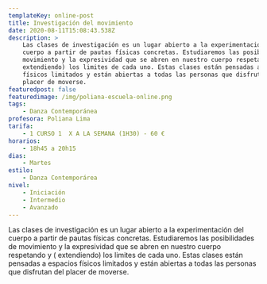 ```yaml
---
templateKey: online-post
title: Investigación del movimiento
date: 2020-08-11T15:08:43.538Z
description: >
    Las clases de investigación es un lugar abierto a la experimentación del
    cuerpo a partir de pautas físicas concretas. Estudiaremos las posibilidades de
    movimiento y la expresividad que se abren en nuestro cuerpo respetando y (
    extendiendo) los limites de cada uno. Estas clases están pensadas a espacios
    físicos limitados y están abiertas a todas las personas que disfrutan del
    placer de moverse.
featuredpost: false
featuredimage: /img/poliana-escuela-online.png
tags:
    - Danza Contemporánea
profesora: Poliana Lima
tarifa:
    - 1 CURSO 1  X A LA SEMANA (1H30) - 60 €
horarios:
    - 18h45 a 20h15
dias:
    - Martes
estilo:
    - Danza Contemporárea
nivel:
    - Iniciación
    - Intermedio
    - Avanzado
---
```


Las clases de investigación es un lugar abierto a la experimentación del cuerpo a partir de pautas físicas concretas. Estudiaremos las posibilidades de movimiento y la expresividad que se abren en nuestro cuerpo respetando y ( extendiendo) los limites de cada uno. Estas clases están pensadas a espacios físicos limitados y están abiertas a todas las personas que disfrutan del placer de moverse.

